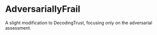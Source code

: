 # AdversariallyFrail
A slight modification to DecodingTrust, focusing only on the adversarial assessment.
